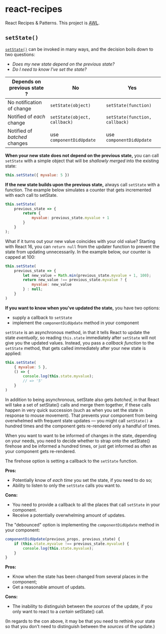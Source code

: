 # react-recipes

React Recipes & Patterns. This project is [AWL](https://github.com/danburzo/as-we-learn).

## `setState()`

[`setState()`](https://reactjs.org/docs/react-component.html#setstate) can be invoked in many ways, and the decision boils down to two questions:

* _Does my new state depend on the previous state?_
* _Do I need to know I've set the state?_

Depends on previous state ? | No | Yes
--------------------------- | -- | ---
No notification of change | `setState(object)` | `setState(function)`
Notified of _each_ change | `setState(object, callback)` | `setState(function, callback)`
Notified of _batched_ changes | use `componentDidUpdate` | use `componentDidUpdate`

__When your new state does not depend on the previous state,__ you can call `setState` with a simple object that will be _shallowly merged_ into the existing state:

```js
this.setState({ myvalue: 5 })
```

__If the new state builds upon the previous state,__ always call `setState` with a function. The example below simulates a counter that gets incremented with each call to setState.

```js
this.setState(
	previous_state => {
		return {
			myvalue: previous_state.myvalue + 1
		}
	}
);
```

What if it turns out your new value coincides with your old value? Starting with React 16, you can `return null` from the updater function to prevent the state from updating unnecessarily. In the example below, our counter is capped at 100:

```js
this.setState(
	previous_state => {
		let new_value = Math.min(previous_state.myvalue + 1, 100);
		return new_value !== previous_state.myvalue ? {
			myvalue: new_value
		} : null;
	}
)
```

__If you want to know when you've updated the state,__ you have two options:

* supply a callback to `setState`
* implement the `componentDidUpdate` method in your component

`setState` is an asynchronous method, in that it tells React to update the state _eventually_, so reading `this.state` immediately after `setState` will not give you the updated values. Instead, you pass a _callback function_ to the `setState` method, that gets called immediately after your new state is applied:

```js
this.setState(
	{ myvalue: 5 }, 
	() => {
		console.log(this.state.myvalue);
		// => '5'
	}
)
```

In addition to being asynchronous, setState also gets _batched_, in that React will take a set of setState() calls and merge them together, if these calls happen in very quick succession (such as when you set the state in response to mouse movement). That prevents your component from being overwhelmed with frequent state updates — you might call `setState()` a hundred times and the component gets re-rendered only a handful of times.

When you want to want to be informed of changes in the state, depending on your needs, you need to decide whether to strap onto the setState() firehose and be informed a hundred times, or just get informed as often as your component gets re-rendered. 

The firehose option is setting a callback to the `setState` function. 

__Pros:__

* Potentially know of _each time_ you set the state, if you need to do so;
* Ability to listen to only the `setState` calls you want to.

__Cons:__

* You need to provide a callback to all the places that call `setState` in your component.
* Receive a potentially overwhelming amount of updates.


The "debounced" option is implementing the `componentDidUpdate` method in your component:

```js
componentDidUpdate(previous_props, previous_state) {
	if (this.state.myvalue !== previous_state.myvalue) {
		console.log(this.state.myvalue);
	}
}
```

__Pros:__

* Know when the state has been changed from several places in the component;
* Get a reasonable amount of updats.

__Cons:__

* The inability to distinguish between the _sources_ of the update, if you only want to react to a _certain_ setState() call.

(In regards to the con above, it may be that you need to rethink your state so that you don't need to distinguish between the _sources_ of the update.)